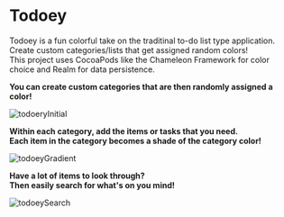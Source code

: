 # Todoey

Todoey is a fun colorful take on the traditinal to-do list type application.  
Create custom categories/lists that get assigned random colors!  
This project uses CocoaPods like the Chameleon Framework for color choice and Realm for data persistence.  


**You can create custom categories that are then randomly assigned a color!**

![todoeryInitial](https://user-images.githubusercontent.com/21090832/101703608-bfc67a00-3a37-11eb-8f86-1ed12afc8d93.gif)  

  
**Within each category, add the items or tasks that you need.**  
**Each item in the category becomes a shade of the category color!**  

![todoeyGradient](https://user-images.githubusercontent.com/21090832/101704180-08326780-3a39-11eb-99c2-2de7041582eb.gif)  

  
 **Have a lot of items to look through?**  
 **Then easily search for what's on you mind!**   
 
![todoeySearch](https://user-images.githubusercontent.com/21090832/101704648-0d43e680-3a3a-11eb-986e-728ed2178435.gif)

